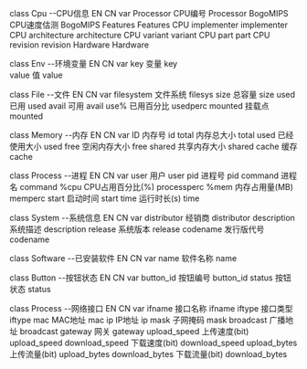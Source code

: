 class Cpu --CPU信息
EN		CN		var
Processor	CPU编号  	Processor
BogoMIPS	CPU速度估测	BogoMIPS
Features			Features
CPU implementer		implementer
CPU architecture		architecture
CPU variant			variant
CPU part			part
CPU revision		revision
Hardware			Hardware

class Env --环境变量
EN		CN		var
key		变量		key		
value		值		value

class File --文件
EN		CN		var
filesystem	文件系统	filesys
size		总容量		size
used		已用		used
avail		可用		avail
use%		已用百分比	usedperc
mounted		挂载点		mounted

class Memory --内存
EN		CN		var
ID		内存号		id
total		内存总大小	total
used		已经使用大小	used
free		空闲内存大小	free
shared		共享内存大小	shared
cache		缓存		cache

class Process --进程
EN		    CN		          var
user		用户		       user
pid		    进程号             pid
command		进程名		       command
%cpu		CPU占用百分比(%)	processperc
%mem		内存占用量(MB)	    memperc
start		启动时间	       start
time		运行时长(s)	       time

class System --系统信息
EN		CN		var
distributor	经销商		distributor
description	系统描述	description
release		系统版本	release
codename	发行版代号	codename

class Software --已安装软件
EN		CN		var
name		软件名称	name

class Button --按钮状态
EN		CN		var
button_id	按钮编号	button_id
status	按钮状态	status

class Process --网络接口
EN		        CN		          var
ifname		    接口名称		    ifname
iftype		    接口类型            iftype
mac		        MAC地址		        mac
ip		        IP地址	            ip
mask		    子网掩码	        mask
broadcast	    广播地址	        broadcast
gateway		    网关	            gateway
upload_speed    上传速度(bit)       upload_speed
download_speed  下载速度(bit)       download_speed
upload_bytes    上传流量(bit)       upload_bytes
download_bytes  下载流量(bit)       download_bytes